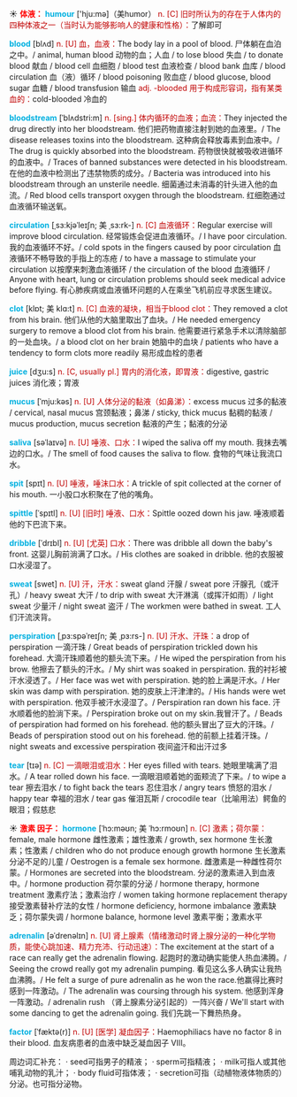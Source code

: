 ☀ <font color="red">**体液：**</font>
<font color="sky blue">**humour**</font> ['hju:mə]（美humor）
<font color="#c00000">n. [C] 旧时所认为的存在于人体内的四种体液之一（当时认为能够影响人的健康和性格）：</font>了解即可

<font color="sky blue">**blood**</font> [blʌd] 
<font color="#c00000">n. [U] 血，血液：</font>The body lay in a pool of blood. 尸体躺在血泊之中。/ animal, human blood 动物的血；人血 / to lose blood 失血 / to donate blood 献血 / blood cell 血细胞 / blood test 血液检查 / blood bank 血库 / blood circulation 血（液）循环 / blood poisoning 败血症 / blood glucose, blood sugar 血糖 / blood transfusion 输血 <font color="#c00000">adj. -blooded 用于构成形容词，指有某类血的：</font>cold-blooded 冷血的
         
<font color="sky blue">**bloodstream**</font> [ˈblʌdstri:m]
<font color="#c00000">n. [sing.] 体内循环的血液；血流：</font>They injected the drug directly into her bloodstream. 他们把药物直接注射到她的血液里。/ The disease releases toxins into the bloodstream. 这种病会释放毒素到血液中。/ The drug is quickly absorbed into the bloodstream. 药物很快就被吸收进循环的血液中。/ Traces of banned substances were detected in his bloodstream. 在他的血液中检测出了违禁物质的成分。/ Bacteria was introduced into his bloodstream through an unsterile needle. 细菌通过未消毒的针头进入他的血流。/ Red blood cells transport oxygen through the bloodstream. 红细胞通过血液循环输送氧。
           
<font color="sky blue">**circulation**</font> [ˌsɜ:kjəˈleɪʃn; 美 ˌsɜ:rk-]
<font color="#c00000">n. [C] 血液循环：</font>Regular exercise will improve blood circulation. 经常锻炼会促进血液循环。/ I have poor circulation. 我的血液循环不好。/ cold spots in the fingers caused by poor circulation 血液循环不畅导致的手指上的冻疮 / to have a massage to stimulate your circulation 以按摩来刺激血液循环 / the circulation of the blood 血液循环 / Anyone with heart, lung or circulation problems should seek medical advice before flying. 有心肺疾病或血液循环问题的人在乘坐飞机前应寻求医生建议。
           
<font color="sky blue">**clot**</font> [klɒt; 美 klɑ:t]
<font color="#c00000">n. [C] 血液的凝块，相当于blood clot：</font>They removed a clot from his brain. 他们从他的大脑里取出了血块。/ He needed emergency surgery to remove a blood clot from his brain. 他需要进行紧急手术以清除脑部的一处血块。/ a blood clot on her brain 她脑中的血块 / patients who have a tendency to form clots more readily 易形成血栓的患者

<font color="sky blue">**juice**</font> [dӡu:s] 
<font color="#c00000">n. [C, usually pl.] 胃内的消化液，即胃液：</font>digestive, gastric juices 消化液；胃液
 
<font color="sky blue">**mucus**</font> [ˈmju:kəs]
<font color="#c00000">n. [U] 人体分泌的黏液（如鼻涕）：</font>excess mucus 过多的黏液 / cervical, nasal mucus 宫颈黏液；鼻涕 / sticky, thick mucus 黏稠的黏液 / mucus production, mucus secretion 黏液的产生；黏液的分泌

<font color="sky blue">**saliva**</font> [səˈlaɪvə]
<font color="#c00000">n. [U] 唾液、口水：</font>I wiped the saliva off my mouth. 我抹去嘴边的口水。/ The smell of food causes the saliva to flow. 食物的气味让我流口水。

<font color="sky blue">**spit**</font> [spɪt] 
<font color="#c00000">n. [U] 唾液，唾沫口水：</font>A trickle of spit collected at the corner of his mouth. 一小股口水积聚在了他的嘴角。

<font color="sky blue">**spittle**</font> [ˈspɪtl]
<font color="#c00000">n. [U] [旧时] 唾液、口水：</font>Spittle oozed down his jaw. 唾液顺着他的下巴流下来。
           
<font color="sky blue">**dribble**</font> [ˈdrɪbl]
<font color="#c00000">n. [U] [尤英] 口水：</font>There was dribble all down the baby's front. 这婴儿胸前淌满了口水。/ His clothes are soaked in dribble. 他的衣服被口水浸湿了。
 
<font color="sky blue">**sweat**</font> [swet] 
<font color="#c00000">n. [U] 汗，汗水：</font>sweat gland 汗腺 / sweat pore 汗腺孔（或汗孔）/ heavy sweat 大汗 / to drip with sweat 大汗淋漓（或挥汗如雨）/ light sweat 少量汗 / night sweat 盗汗 / The workmen were bathed in sweat. 工人们汗流浃背。
           
<font color="sky blue">**perspiration**</font> [ˌpɜ:spəˈreɪʃn; 美 ˌpɜ:rs-]
<font color="#c00000">n. [U] 汗水、汗珠：</font>a drop of perspiration 一滴汗珠 / Great beads of perspiration trickled down his forehead. 大滴汗珠顺着他的额头流下来。/ He wiped the perspiration from his brow. 他擦去了额头的汗水。/ My shirt was soaked in perspiration. 我的衬衫被汗水浸透了。/ Her face was wet with perspiration. 她的脸上满是汗水。/ Her skin was damp with perspiration. 她的皮肤上汗津津的。/ His hands were wet with perspiration. 他双手被汗水浸湿了。/ Perspiration ran down his face. 汗水顺着他的脸淌下来。/ Perspiration broke out on my skin.我冒汗了。/ Beads of perspiration had formed on his forehead. 他的额头冒出了豆大的汗珠。/ Beads of perspiration stood out on his forehead. 他的前额上挂着汗珠。/ night sweats and excessive perspiration 夜间盗汗和出汗过多

<font color="sky blue">**tear**</font> [tɪə] 
<font color="#c00000">n. [C] 一滴眼泪或泪水：</font>Her eyes filled with tears. 她眼里噙满了泪水。/ A tear rolled down his face. 一滴眼泪顺着她的面颊流了下来。/ to wipe a tear 擦去泪水 / to fight back the tears 忍住泪水 / angry tears 愤怒的泪水 / happy tear 幸福的泪水 / tear gas 催泪瓦斯 / crocodile tear（比喻用法）鳄鱼的眼泪；假慈悲

☀ <font color="red">**激素 因子：**</font>
<font color="sky blue">**hormone**</font> [ˈhɔ:məʊn; 美 ˈhɔ:rmoʊn]
<font color="#c00000">n. [C] 激素；荷尔蒙：</font>female, male hormone 雌性激素；雄性激素 / growth, sex hormone 生长激素；性激素 / children who do not produce enough growth hormone 生长激素分泌不足的儿童 / Oestrogen is a female sex hormone. 雌激素是一种雌性荷尔蒙。/ Hormones are secreted into the bloodstream. 分泌的激素进入到血液中。/ hormone production 荷尔蒙的分泌 / hormone therapy, hormone treatment 激素疗法；激素治疗 / women taking hormone replacement therapy 接受激素替补疗法的女性 / hormone deficiency, hormone imbalance 激素缺乏；荷尔蒙失调 / hormone balance, hormone level 激素平衡；激素水平

<font color="sky blue">**adrenalin**</font> [əˈdrenəlɪn]
<font color="#c00000">n. [U] 肾上腺素（情绪激动时肾上腺分泌的一种化学物质，能使心跳加速、精力充沛、行动迅速）：</font>The excitement at the start of a race can really get the adrenalin flowing. 起跑时的激动确实能使人热血沸腾。/ Seeing the crowd really got my adrenalin pumping. 看见这么多人确实让我热血沸腾。/ He felt a surge of pure adrenalin as he won the race.他赢得比赛时感到一阵激动。/ The adrenalin was coursing through his system. 他感到浑身一阵激动。/ adrenalin rush （肾上腺素分泌引起的）一阵兴奋 / We'll start with some dancing to get the adrenalin going. 我们先跳一下舞热热身。

<font color="sky blue">**factor**</font> [ˈfæktə(r)]
<font color="#c00000">n. [U] [医学] 凝血因子：</font>Haemophiliacs have no factor 8 in their blood. 血友病患者的血液中缺乏凝血因子 VIII。

周边词汇补充：
· seed可指男子的精液；
· sperm可指精液；
· milk可指人或其他哺乳动物的乳汁；
· body fluid可指体液；
· secretion可指（动植物液体物质的）分泌。也可指分泌物。

